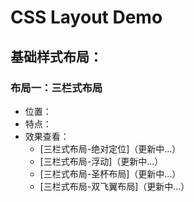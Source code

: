 CSS Layout Demo
===============

## 基础样式布局：

### 布局一：三栏式布局
 * 位置：
 * 特点：
 * 效果查看：
   * [三栏式布局-绝对定位]（更新中...）
   * [三栏式布局-浮动]（更新中...）
   * [三栏式布局-圣杯布局]（更新中...）
   * [三栏式布局-双飞翼布局]（更新中...）
